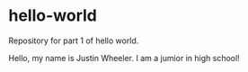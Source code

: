 # hello-world
Repository for part 1 of hello world.

Hello, my name is Justin Wheeler. I am a jumior in high school!
